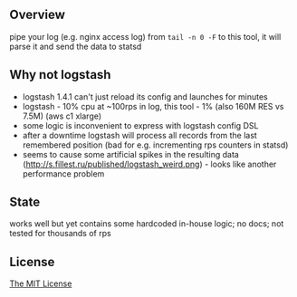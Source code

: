 ## Overview
pipe your log (e.g. nginx access log) from `tail -n 0 -F` to this tool, it will parse it and send the data to statsd

## Why not logstash
* logstash 1.4.1 can't just reload its config and launches for minutes
* logstash - 10% cpu at ~100rps in log, this tool - 1% (also 160M RES vs 7.5M) (aws c1 xlarge)
* some logic is inconvenient to express with logstash config DSL
* after a downtime logstash will process all records from the last remembered position (bad for e.g. incrementing rps counters in statsd)
* seems to cause some artificial spikes in the resulting data (http://s.fillest.ru/published/logstash_weird.png) - looks like another performance problem

## State
works well but yet contains some hardcoded in-house logic; no docs; not tested for thousands of rps

## License
[The MIT License](http://www.opensource.org/licenses/mit-license.php)